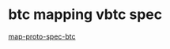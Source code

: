 # btc mapping vbtc spec
[map-proto-spec-btc](https://github.com/palliums-developers/bvexchange/blob/work/docs/map-proto-spec-btc.md)
